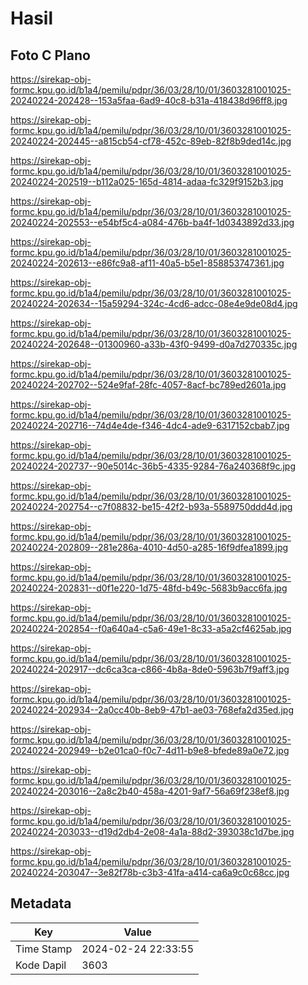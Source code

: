 # Hasil

## Foto C Plano

https://sirekap-obj-formc.kpu.go.id/b1a4/pemilu/pdpr/36/03/28/10/01/3603281001025-20240224-202428--153a5faa-6ad9-40c8-b31a-418438d96ff8.jpg

https://sirekap-obj-formc.kpu.go.id/b1a4/pemilu/pdpr/36/03/28/10/01/3603281001025-20240224-202445--a815cb54-cf78-452c-89eb-82f8b9ded14c.jpg

https://sirekap-obj-formc.kpu.go.id/b1a4/pemilu/pdpr/36/03/28/10/01/3603281001025-20240224-202519--b112a025-165d-4814-adaa-fc329f9152b3.jpg

https://sirekap-obj-formc.kpu.go.id/b1a4/pemilu/pdpr/36/03/28/10/01/3603281001025-20240224-202553--e54bf5c4-a084-476b-ba4f-1d0343892d33.jpg

https://sirekap-obj-formc.kpu.go.id/b1a4/pemilu/pdpr/36/03/28/10/01/3603281001025-20240224-202613--e86fc9a8-af11-40a5-b5e1-858853747361.jpg

https://sirekap-obj-formc.kpu.go.id/b1a4/pemilu/pdpr/36/03/28/10/01/3603281001025-20240224-202634--15a59294-324c-4cd6-adcc-08e4e9de08d4.jpg

https://sirekap-obj-formc.kpu.go.id/b1a4/pemilu/pdpr/36/03/28/10/01/3603281001025-20240224-202648--01300960-a33b-43f0-9499-d0a7d270335c.jpg

https://sirekap-obj-formc.kpu.go.id/b1a4/pemilu/pdpr/36/03/28/10/01/3603281001025-20240224-202702--524e9faf-28fc-4057-8acf-bc789ed2601a.jpg

https://sirekap-obj-formc.kpu.go.id/b1a4/pemilu/pdpr/36/03/28/10/01/3603281001025-20240224-202716--74d4e4de-f346-4dc4-ade9-6317152cbab7.jpg

https://sirekap-obj-formc.kpu.go.id/b1a4/pemilu/pdpr/36/03/28/10/01/3603281001025-20240224-202737--90e5014c-36b5-4335-9284-76a240368f9c.jpg

https://sirekap-obj-formc.kpu.go.id/b1a4/pemilu/pdpr/36/03/28/10/01/3603281001025-20240224-202754--c7f08832-be15-42f2-b93a-5589750ddd4d.jpg

https://sirekap-obj-formc.kpu.go.id/b1a4/pemilu/pdpr/36/03/28/10/01/3603281001025-20240224-202809--281e286a-4010-4d50-a285-16f9dfea1899.jpg

https://sirekap-obj-formc.kpu.go.id/b1a4/pemilu/pdpr/36/03/28/10/01/3603281001025-20240224-202831--d0f1e220-1d75-48fd-b49c-5683b9acc6fa.jpg

https://sirekap-obj-formc.kpu.go.id/b1a4/pemilu/pdpr/36/03/28/10/01/3603281001025-20240224-202854--f0a640a4-c5a6-49e1-8c33-a5a2cf4625ab.jpg

https://sirekap-obj-formc.kpu.go.id/b1a4/pemilu/pdpr/36/03/28/10/01/3603281001025-20240224-202917--dc6ca3ca-c866-4b8a-8de0-5963b7f9aff3.jpg

https://sirekap-obj-formc.kpu.go.id/b1a4/pemilu/pdpr/36/03/28/10/01/3603281001025-20240224-202934--2a0cc40b-8eb9-47b1-ae03-768efa2d35ed.jpg

https://sirekap-obj-formc.kpu.go.id/b1a4/pemilu/pdpr/36/03/28/10/01/3603281001025-20240224-202949--b2e01ca0-f0c7-4d11-b9e8-bfede89a0e72.jpg

https://sirekap-obj-formc.kpu.go.id/b1a4/pemilu/pdpr/36/03/28/10/01/3603281001025-20240224-203016--2a8c2b40-458a-4201-9af7-56a69f238ef8.jpg

https://sirekap-obj-formc.kpu.go.id/b1a4/pemilu/pdpr/36/03/28/10/01/3603281001025-20240224-203033--d19d2db4-2e08-4a1a-88d2-393038c1d7be.jpg

https://sirekap-obj-formc.kpu.go.id/b1a4/pemilu/pdpr/36/03/28/10/01/3603281001025-20240224-203047--3e82f78b-c3b3-41fa-a414-ca6a9c0c68cc.jpg


## Metadata

| Key        | Value               |
| ---------- | ------------------- |
| Time Stamp | 2024-02-24 22:33:55 |
| Kode Dapil | 3603                |



